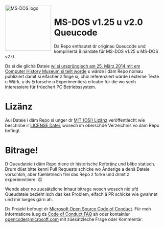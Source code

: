 <img width="150" height="150" align="left" style="float: left; margin: 0 10px 0 0;" alt="MS-DOS logo" src="https://github.com/Microsoft/MS-DOS/blob/master/msdos-logo.png">   

# MS-DOS v1.25 u v2.0 Queucode
Ds Repo enthautet dr originau Queucode und kompilliertä Binärdate für MS-DOS v1.25 u MS-DOS v2.0.

Ds si die glichä Dateie [wi si ursprünglech am 25. März 2014 mit em Computer History Museum si teilt worde](http://www.computerhistory.org/atchm/microsoft-ms-dos-early-source-code/)
u wärde i däm Repo nomau publiziert damit si eifacher z finge si, chöi referenziert wärde i externe Texte u Wärk, u ds Erforsche u Experimentierä erloube für die wo sech interessiere für früecheri PC Betriebssystem.

# Lizänz
Aui Dateie i däm Repo si unger dr [MIT (OSI) Lizänz](https://en.wikipedia.org/wiki/MIT_License) veröffentlecht wie beschribe ir [LICENSE Datei](https://github.com/Microsoft/MS-DOS/blob/master/LICENSE.md), wosech im oberschde Verzeichnis vo däm Repo befingt.

# Bitrage!
D Queudateie i däm Repo diene dr historische Referänz und blibe statisch. Drum düet bitte kenni Pull Requests schicke wo Änderige a denä Dateie vorschlöh, aber füehletnech frei das Repo z forke und drmit z experimentiere. 😊

Wende aber no zuesätzliche Inhaut bitrage wosch wosech nid ufd Queudateie bezieht isch das kes Problem, eifach ä PR schicke wie gwahnet und mir lueges gärn ah.

Ds Projekt befougt dr [Microsoft Open Source Code of Conduct](https://opensource.microsoft.com/codeofconduct/). Für meh Informatione lueg ds [Code of Conduct FAQ](https://opensource.microsoft.com/codeofconduct/faq/) ah oder kontaktier [opencode@microsoft.com](mailto:opencode@microsoft.com) mit züesätzleche Frage oder Kommentär.
